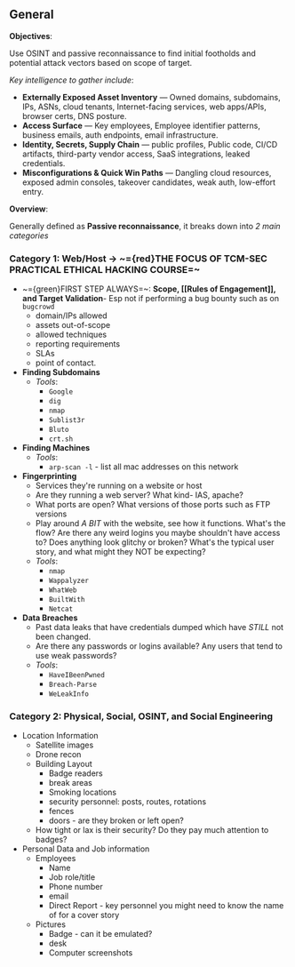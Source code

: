 ## General

**Objectives**:

Use OSINT and passive reconnaissance to find initial footholds and potential attack vectors based on scope of target.

*Key intelligence to gather include*:
- **Externally Exposed Asset Inventory** — Owned domains, subdomains, IPs, ASNs, cloud tenants, Internet-facing services, web apps/APIs, browser certs, DNS posture.
- **Access Surface** — Key employees, Employee identifier patterns, business emails, auth endpoints, email infrastructure.
- **Identity, Secrets, Supply Chain** — public profiles, Public code, CI/CD artifacts, third-party vendor access, SaaS integrations, leaked credentials.
- **Misconfigurations & Quick Win Paths** — Dangling cloud resources, exposed admin consoles, takeover candidates, weak auth, low-effort entry.


**Overview**:

Generally defined as **Passive reconnaissance**, it breaks down into *2 main categories*


### Category 1: **Web/Host** -> ~={red}THE FOCUS OF TCM-SEC PRACTICAL ETHICAL HACKING COURSE=~ 

- ~={green}FIRST STEP ALWAYS=~: **Scope, [[Rules of Engagement]], and Target Validation**- Esp not if performing a bug bounty such as on `bugcrowd`
    - domain/IPs allowed
    - assets out-of-scope
    - allowed techniques
    - reporting requirements
    - SLAs
    - point of contact.
- **Finding Subdomains**
    - *Tools*:
        - `Google`
        - `dig`
        - `nmap`
        - `Sublist3r`
        - `Bluto`
        - `crt.sh`
- **Finding Machines**
    - *Tools*:
        - `arp-scan -l` - list all mac addresses on this network
- **Fingerprinting**
    - Services they're running on a website or host
    - Are they running a web server? What kind- IAS, apache?
    - What ports are open? What versions of those ports such as FTP versions
    - Play around *A BIT* with the website, see how it functions. What's the flow? Are there any weird logins you maybe shouldn't have access to? Does anything look glitchy or broken? What's the typical user story, and what might they NOT be expecting?
    - *Tools*:
        - `nmap`
        - `Wappalyzer`
        - `WhatWeb`
        - `BuiltWith`
        - `Netcat`
- **Data Breaches**
    - Past data leaks that have credentials dumped which have *STILL* not been changed.
    - Are there any passwords or logins available? Any users that tend to use weak passwords?
    - *Tools*:
        - `HaveIBeenPwned`
        - `Breach-Parse`
        - `WeLeakInfo`



### Category 2: **Physical, Social, OSINT, and Social Engineering**
- Location Information
    - Satellite images
    - Drone recon
    - Building Layout
        - Badge readers
        - break areas
        - Smoking locations
        - security personnel: posts, routes, rotations
        - fences
        - doors - are they broken or left open?
    - How tight or lax is their security? Do they pay much attention to badges?
- Personal Data and Job information
    - Employees
        - Name
        - Job role/title
        - Phone number
        - email
        - Direct Report - key personnel you might need to know the name of for a cover story
    - Pictures
        - Badge - can it be emulated?
        - desk
        - Computer screenshots